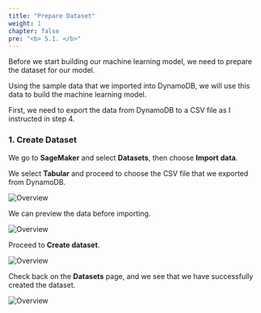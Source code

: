 ```yaml
---
title: "Prepare Dataset"
weight: 1
chapter: false
pre: "<b> 5.1. </b>"
---
```


Before we start building our machine learning model, we need to prepare the dataset for our model.

Using the sample data that we imported into DynamoDB, we will use this data to build the machine learning model.

First, we need to export the data from DynamoDB to a CSV file as I instructed in step 4.

### 1. Create Dataset

We go to **SageMaker** and select **Datasets**, then choose **Import data**.

We select **Tabular** and proceed to choose the CSV file that we exported from DynamoDB.

![Overview](/fcj-ss2-workshop-003/images/66.png)

We can preview the data before importing.

![Overview](/fcj-ss2-workshop-003/images/67.png)

Proceed to **Create dataset**.

![Overview](/fcj-ss2-workshop-003/images/68.png)

Check back on the **Datasets** page, and we see that we have successfully created the dataset.

![Overview](/fcj-ss2-workshop-003/images/69.png)
